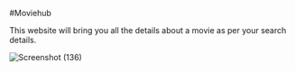 #Moviehub

This website will bring you all the details about a movie as per your search details.

![Screenshot (136)](https://github.com/biki08089/Moviehub-website/assets/123112453/98f0f127-416d-4b72-964a-3305bd70f0a0)

